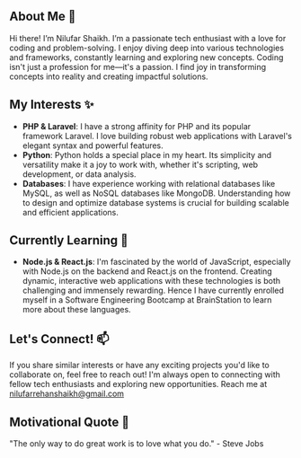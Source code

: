## About Me 👋
Hi there! I’m Nilufar Shaikh.
I’m a passionate tech enthusiast with a love for coding and problem-solving. I enjoy diving deep into various technologies and frameworks, constantly learning and exploring new concepts. Coding isn't just a profession for me—it's a passion. I find joy in transforming concepts into reality and creating impactful solutions.

## My Interests ✨
- **PHP & Laravel**: I have a strong affinity for PHP and its popular framework Laravel. I love building robust web applications with Laravel's elegant syntax and powerful features.
- **Python**: Python holds a special place in my heart. Its simplicity and versatility make it a joy to work with, whether it's scripting, web development, or data analysis.
- **Databases**: I have experience working with relational databases like MySQL, as well as NoSQL databases like MongoDB. Understanding how to design and optimize database systems is crucial for building scalable and efficient applications.

## Currently Learning 🌱
- **Node.js & React.js**: I'm fascinated by the world of JavaScript, especially with Node.js on the backend and React.js on the frontend. Creating dynamic, interactive web applications with these technologies is both challenging and immensely rewarding. Hence I have currently enrolled myself in a Software Engineering Bootcamp at BrainStation to learn more about these languages.

## Let's Connect! 📫
If you share similar interests or have any exciting projects you'd like to collaborate on, feel free to reach out! I'm always open to connecting with fellow tech enthusiasts and exploring new opportunities. 
Reach me at [nilufarrehanshaikh@gmail.com](mailto:nilufarrehanshaikh@gmail.com)

## Motivational Quote 🌟
"The only way to do great work is to love what you do." - Steve Jobs
